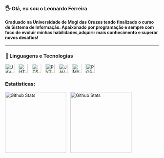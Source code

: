 ### 🖐️ Olá, eu sou o Leonardo Ferreira 
#### Graduado na Universidade de Mogi das Cruzes tendo finalizado o curso de Sistema de Informação. Apaixonado por programação e sempre com foco de evoluir minhas habilidades,adquirir mais conhecimento e superar novos desafios!
---
### 🚀 Linguagens e Tecnologias 


<img
    aligh="left"
    alt="JAVASCRIPT"
    title="JAVASCRIPT"
    width="30px"
    style="padding-right: 10px;"
    src="https://cdn.jsdelivr.net/gh/devicons/devicon@latest/icons/javascript/javascript-original.svg"
/>
<img
    aligh="left"
    alt="HTML"
    title="HTML"
    width="30px"
    style="padding-right: 10px;"
    src="https://cdn.jsdelivr.net/gh/devicons/devicon@latest/icons/html5/html5-original.svg"
/>
<img
    aligh="left"
    alt="CSS"
    title="CSS"
    width="30px"
    style="padding-right: 10px;"
    src="https://cdn.jsdelivr.net/gh/devicons/devicon@latest/icons/css3/css3-original.svg"
/>
<img
    aligh="left"
    alt="PYTHON"
    title="PYTHON"
    width="30px"
    style="padding-right: 10px;"
    src="https://cdn.jsdelivr.net/gh/devicons/devicon@latest/icons/python/python-original.svg"
/>
<img
    aligh="left"
    alt="JAVA"
    title="JAVA"
    width="30px"
    style="padding-right: 10px;"
    src="https://cdn.jsdelivr.net/gh/devicons/devicon@latest/icons/java/java-original.svg"
/>
<img
    aligh="left"
    alt="MYSQL"
    title="MYSQL"
    width="30px"
    style="padding-right: 10px;"
    src="https://cdn.jsdelivr.net/gh/devicons/devicon@latest/icons/mysql/mysql-original-wordmark.svg"
/>
<img
    aligh="left"
    alt="POSTGRESQL"
    title="POSTGRESQL"
    width="30px"
    style="padding-right: 10px;"
    src="https://cdn.jsdelivr.net/gh/devicons/devicon@latest/icons/postgresql/postgresql-original.svg"
/>

### Estatísticas:
<p>
    <img
        aligh="left"
        alt="Github Stats"
        height="200"
        style="padding-right: 10px;"
        src="https://github-readme-stats.vercel.app/api?username=leonardo-ferreiraa&show_icons=true&theme=dracula&custom_title=Estatisticas do Github de Leonardo Ferreira"
    />
    <img
        aligh="left"
        alt="Github Stats"
        height="200"
        src="https://github-readme-stats.vercel.app/api/top-langs/?username=leonardo-ferreiraa&layout=compact&theme=dracula&        custom_title=Tecnologias&langs_count=9"
    />
</p>

